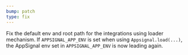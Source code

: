 ```yaml
---
bump: patch
type: fix
---
```


Fix the default env and root path for the integrations using loader mechanism. If `APPSIGNAL_APP_ENV` is set when using `Appsignal.load(...)`, the AppSignal env set in `APPSIGNAL_APP_ENV` is now leading again.
